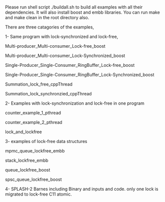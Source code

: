 
Please run shell script ./buildall.sh to build all examples with all their dependencies. 
It will also install boost and embb libraries. 
You can run make and make clean in the root directory also.

There are three catagories of the examples, 

1- Same program with lock-synchronized and lock-free,


Multi-producer_Multi-consumer_Lock-free_boost

Multi-producer_Multi-consumer_Lock-Synchronized_boost

Single-Producer_Single-Consumer_RingBuffer_Lock-free_boost

Single-Producer_Single-Consumer_RingBuffer_Lock-Synchronized_boost

Summation_lock_free_cppThread

Summation_lock_synchronzied_cppThread



2- Examples with lock-synchronization and lock-free in one program

counter_example_1_pthread

counter_example_2_pthread

lock_and_lockfree



3- examples of lock-free data structures

mpmc_queue_lockfree_embb

stack_lockfree_embb

queue_lockfree_boost

spsc_queue_lockfree_boost

4- SPLASH-2 Barnes
  including Binary and inputs and code. only one lock is migrated to lock-free C11 atomic. 
